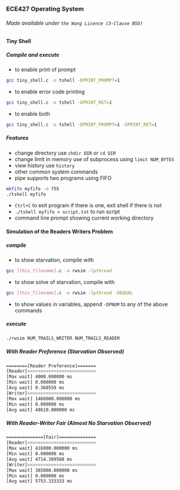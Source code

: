 ### ECE427 Operating System
###### Made available under ```the Wang Licence (3-Clause BSD)```

#### Tiny Shell
##### Compile and execute
- to enable print of prompt
```bash
gcc tiny_shell.c -o tshell -DPRINT_PROMPT=1
``` 
- to enable error code printing
```bash
gcc tiny_shell.c -o tshell -DPRINT_RET=1
``` 
- to enable both
```bash
gcc tiny_shell.c -o tshell -DPRINT_PROMPT=1 -DPRINT_RET=1
``` 

##### Features
- change directory use ```chdir DIR``` or ```cd DIR```
- change limit in memory use of subprocess using ```limit NUM_BYTES```
- view history use ```history```
- other common system commands
- pipe supports two programs using FIFO 
```bash
mkfifo myfifo -m 755
./tshell myfifo
```
- ```Ctrl+C``` to exit program if there is one, exit shell if there is not
- ```./tshell myfifo < script.txt``` to run script
- command line prompt showing current working directory

#### Simulation of the Readers Writers Problem
##### compile
- to show starvation, compile with 
```bash 
gcc [this_filename].c -o rwsim -lpthread
```
- to show solve of starvation, compile with
```bash 
gcc [this_filename].c -o rwsim -lpthread -DEQUAL
```
- to show values in variables, append ```-DPNUM``` to any of the above commands
##### execute
```bash
./rwsim NUM_TRAILS_WRITER NUM_TRAILS_READER
```
##### With Reader Preference (Starvation Observed)
```bash
========[Reader Preference]======= 
[Reader]>>>>>>>>>>>>>>>>>>>>>>>>>> 
[Max wait] 4000.000000 ms
[Min wait] 0.000000 ms
[Avg wait] 0.368559 ms 
[Writer]>>>>>>>>>>>>>>>>>>>>>>>>>> 
[Max wait] 1466000.000000 ms
[Min wait] 0.000000 ms
[Avg wait] 48610.000000 ms
```
##### With Reader-Writer Fair (Almost No Starvation Observed)
``` bash
==============[Fair]============== 
[Reader]>>>>>>>>>>>>>>>>>>>>>>>>>> 
[Max wait] 416000.000000 ms
[Min wait] 0.000000 ms
[Avg wait] 4714.309568 ms
[Writer]>>>>>>>>>>>>>>>>>>>>>>>>>> 
[Max wait] 385000.000000 ms
[Min wait] 0.000000 ms
[Avg wait] 5753.333333 ms
```
